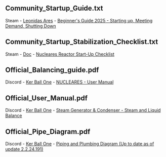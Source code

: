 ## Community_Startup_Guide.txt
Steam - [Leonidas Ares](https://steamcommunity.com/profiles/76561197998262294) - [Beginner's Guide 2025 - Starting up, Meeting Demand, Shutting Down](https://steamcommunity.com/sharedfiles/filedetails/?id=3478759609)
## Community_Startup_Stabilization_Checklist.txt
Steam - [Doc](https://steamcommunity.com/id/docraven) - [Nucleares Reactor Start-Up Checklist](https://steamcommunity.com/sharedfiles/filedetails/?id=3517654768)
## Official_Balancing_guide.pdf
Discord - [Ker Ball One](kerballone_25754) - [NUCLEARES - User Manual](https://discord.com/channels/1091525500138176522/1386817020640755892)
## Official_User_Manual.pdf
Discord - [Ker Ball One](kerballone_25754) - [Steam Generator & Condenser - Steam and Liquid Balance](https://discord.com/channels/1091525500138176522/1385869167520907346)
## Official_Pipe_Diagram.pdf
Discord - [Ker Ball One](kerballone_25754) - [Piping and Plumbing Diagram (Up to date as of update 2.2.24.191)](https://discord.com/channels/1091525500138176522/1385868758479802378)